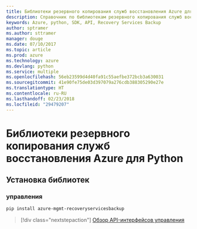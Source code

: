 ```yaml
---
title: Библиотеки резервного копирования служб восстановления Azure для Python
description: Справочник по библиотекам резервного копирования служб восстановления Azure для Python
keywords: Azure, python, SDK, API, Recovery Services Backup
author: sptramer
ms.author: sttramer
manager: douge
ms.date: 07/10/2017
ms.topic: article
ms.prod: azure
ms.technology: azure
ms.devlang: python
ms.service: multiple
ms.openlocfilehash: 56eb23599d4d40fa91c55aefbe372bcb3a630031
ms.sourcegitcommit: 41e90fe75de03d397079a276cdb388305290e27e
ms.translationtype: HT
ms.contentlocale: ru-RU
ms.lasthandoff: 02/23/2018
ms.locfileid: "29479207"
---
```

# <a name="azure-recovery-services-backup-libraries-for-python"></a>Библиотеки резервного копирования служб восстановления Azure для Python

## <a name="install-the-libraries"></a>Установка библиотек


### <a name="management"></a>управления

```bash
pip install azure-mgmt-recoveryservicesbackup
```
> [!div class="nextstepaction"]
> [Обзор API-интерфейсов управления](/python/api/overview/azure/recoveryservicesbackup/management)